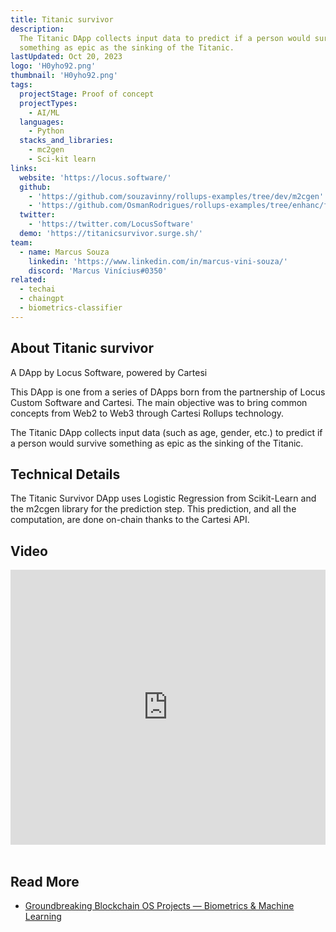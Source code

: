 ```yaml
---
title: Titanic survivor
description:
  The Titanic DApp collects input data to predict if a person would survive
  something as epic as the sinking of the Titanic.
lastUpdated: Oct 20, 2023
logo: 'H0yho92.png'
thumbnail: 'H0yho92.png'
tags:
  projectStage: Proof of concept
  projectTypes:
    - AI/ML
  languages:
    - Python
  stacks_and_libraries:
    - mc2gen
    - Sci-kit learn
links:
  website: 'https://locus.software/'
  github:
    - 'https://github.com/souzavinny/rollups-examples/tree/dev/m2cgen'
    - 'https://github.com/OsmanRodrigues/rollups-examples/tree/enhanc/frontend-notices-controller-refetch/frontend-m2cgen'
  twitter:
    - 'https://twitter.com/LocusSoftware'
  demo: 'https://titanicsurvivor.surge.sh/'
team:
  - name: Marcus Souza
    linkedin: 'https://www.linkedin.com/in/marcus-vini-souza/'
    discord: 'Marcus Vinícius#0350'
related:
  - techai
  - chaingpt
  - biometrics-classifier
---
```


## About Titanic survivor

A DApp by Locus Software, powered by Cartesi

This DApp is one from a series of DApps born from the partnership of Locus
Custom Software and Cartesi. The main objective was to bring common concepts
from Web2 to Web3 through Cartesi Rollups technology.

The Titanic DApp collects input data (such as age, gender, etc.) to predict if a
person would survive something as epic as the sinking of the Titanic.

## Technical Details

The Titanic Survivor DApp uses Logistic Regression from Scikit-Learn and the
m2cgen library for the prediction step. This prediction, and all the
computation, are done on-chain thanks to the Cartesi API.

## Video

<iframe width="100%" height="440" src="https://www.youtube.com/embed/4ZaKiG7lDjQ" title="YouTube video player" frameBorder="0" allow="accelerometer; autoplay; clipboard-write; encrypted-media; gyroscope; picture-in-picture; web-share" allowFullScreen></iframe>

<br/>
<br/>

## Read More

- [Groundbreaking Blockchain OS Projects — Biometrics & Machine Learning](https://medium.com/cartesi/groundbreaking-blockchain-os-projects-biometrics-machine-learning-2bd9fad7dcf2)
